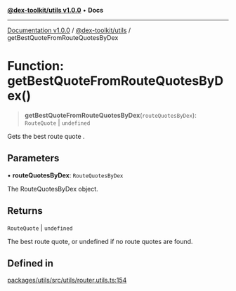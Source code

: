 [**@dex-toolkit/utils v1.0.0**](../README.md) • **Docs**

***

[Documentation v1.0.0](../../../packages.md) / [@dex-toolkit/utils](../README.md) / getBestQuoteFromRouteQuotesByDex

# Function: getBestQuoteFromRouteQuotesByDex()

> **getBestQuoteFromRouteQuotesByDex**(`routeQuotesByDex`): `RouteQuote` \| `undefined`

Gets the best route quote .

## Parameters

• **routeQuotesByDex**: `RouteQuotesByDex`

The RouteQuotesByDex object.

## Returns

`RouteQuote` \| `undefined`

The best route quote, or undefined if no route quotes are found.

## Defined in

[packages/utils/src/utils/router.utils.ts:154](https://github.com/niZmosis/dex-toolkit/blob/3d8b41b44787b30fbea5de3ab4737662ffb61bc8/packages/utils/src/utils/router.utils.ts#L154)
